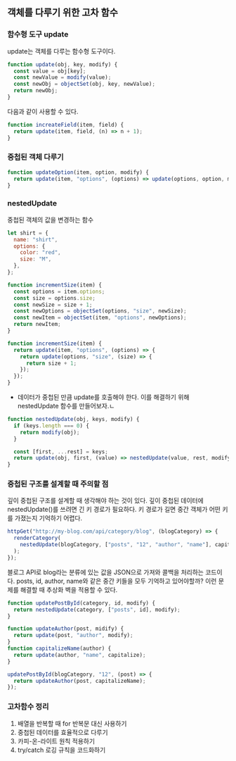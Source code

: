 ## 객체를 다루기 위한 고차 함수

### 함수형 도구 update

update는 객체를 다루는 함수형 도구이다.

```javascript
function update(obj, key, modify) {
  const value = obj[key];
  const newValue = modify(value);
  const newObj = objectSet(obj, key, newValue);
  return newObj;
}
```

다음과 같이 사용할 수 있다.

```javascript
function increateField(item, field) {
  return update(item, field, (n) => n + 1);
}
```

### 중첩된 객체 다루기

```javascript
function updateOption(item, option, modify) {
  return update(item, "options", (options) => update(options, option, modify));
}
```

### nestedUpdate

중첩된 객체의 값을 변경하는 함수

```javascript
let shirt = {
  name: "shirt",
  options: {
    color: "red",
    size: "M",
  },
};

function incrementSize(item) {
  const options = item.options;
  const size = options.size;
  const newSize = size + 1;
  const newOptions = objectSet(options, "size", newSize);
  const newItem = objectSet(item, "options", newOptions);
  return newItem;
}

function incrementSize(item) {
  return update(item, "options", (options) => {
    return update(options, "size", (size) => {
      return size + 1;
    });
  });
}
```

- 데이터가 중첩된 만큼 update를 호출해야 한다. 이를 해결하기 위해 nestedUpdate 함수를 만들어보자.ㄴ

```javascript
function nestedUpdate(obj, keys, modify) {
  if (keys.length === 0) {
    return modify(obj);
  }

  const [first, ...rest] = keys;
  return update(obj, first, (value) => nestedUpdate(value, rest, modify));
}
```

### 중첩된 구조를 설계할 때 주의할 점

깊이 중첩된 구조를 설계할 때 생각해야 하는 것이 있다. 깊이 중첩된 데이터에 nestedUpdate()를 쓰려면 긴 키 경로가 필요하다. 키 경로가 길면 중간 객체가 어떤 키를 가졌는지 기억하기 어렵다.

```javascript
httpGet("http://my-blog.com/api/category/blog", (blogCategory) => {
  renderCategory(
    nestedUpdate(blogCategory, ["posts", "12", "author", "name"], capitalize)
  );
});
```

블로그 API로 blog라는 분류에 있는 값을 JSON으로 가져와 콜백을 처리하는 코드이다. posts, id, author, name와 같은 중간 키들을 모두 기억하고 있어야할까? 이런 문제를 해결할 때 추상화 벽을 적용할 수 있다.

```javascript
function updatePostById(category, id, modify) {
  return nestedUpdate(category, ["posts", id], modify);
}

function updateAuthor(post, midify) {
  return update(post, "author", modify);
}
function capitalizeName(author) {
  return update(author, "name", capitalize);
}

updatePostById(blogCategory, "12", (post) => {
  return updateAuthor(post, capitalizeName);
});
```

### 고차함수 정리

1. 배열을 반복할 때 for 반복문 대신 사용하기
2. 중첩된 데이터를 효율적으로 다루기
3. 카피-온-라이트 원칙 적용하기
4. try/catch 로깅 규칙을 코드화하기
